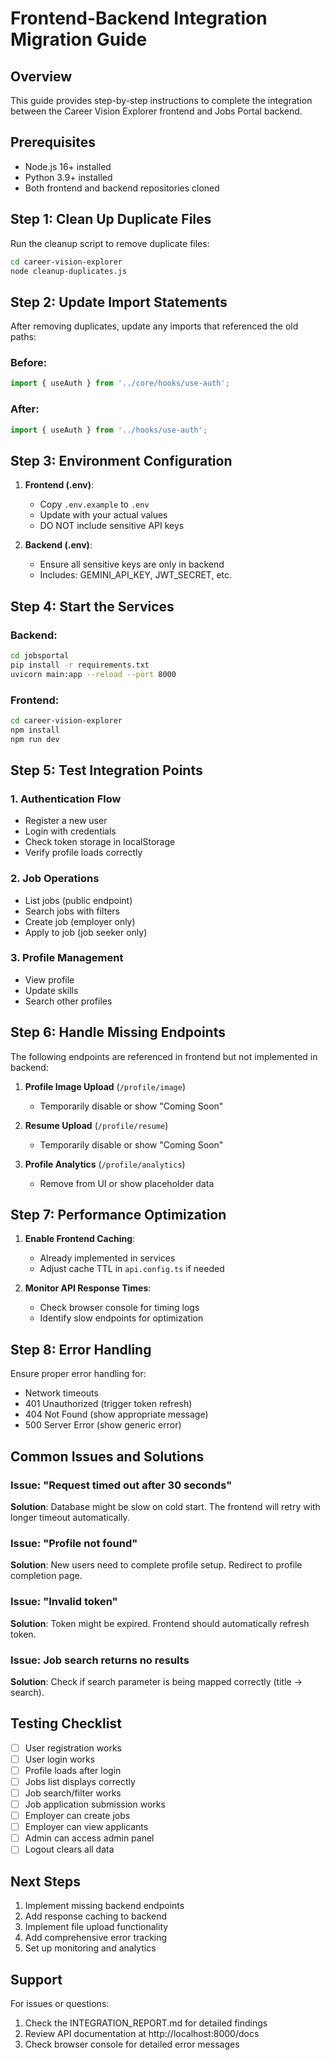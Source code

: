 # Frontend-Backend Integration Migration Guide

## Overview
This guide provides step-by-step instructions to complete the integration between the Career Vision Explorer frontend and Jobs Portal backend.

## Prerequisites
- Node.js 16+ installed
- Python 3.9+ installed
- Both frontend and backend repositories cloned

## Step 1: Clean Up Duplicate Files

Run the cleanup script to remove duplicate files:

```bash
cd career-vision-explorer
node cleanup-duplicates.js
```

## Step 2: Update Import Statements

After removing duplicates, update any imports that referenced the old paths:

### Before:
```typescript
import { useAuth } from '../core/hooks/use-auth';
```

### After:
```typescript
import { useAuth } from '../hooks/use-auth';
```

## Step 3: Environment Configuration

1. **Frontend (.env)**:
   - Copy `.env.example` to `.env`
   - Update with your actual values
   - DO NOT include sensitive API keys

2. **Backend (.env)**:
   - Ensure all sensitive keys are only in backend
   - Includes: GEMINI_API_KEY, JWT_SECRET, etc.

## Step 4: Start the Services

### Backend:
```bash
cd jobsportal
pip install -r requirements.txt
uvicorn main:app --reload --port 8000
```

### Frontend:
```bash
cd career-vision-explorer
npm install
npm run dev
```

## Step 5: Test Integration Points

### 1. Authentication Flow
- Register a new user
- Login with credentials
- Check token storage in localStorage
- Verify profile loads correctly

### 2. Job Operations
- List jobs (public endpoint)
- Search jobs with filters
- Create job (employer only)
- Apply to job (job seeker only)

### 3. Profile Management
- View profile
- Update skills
- Search other profiles

## Step 6: Handle Missing Endpoints

The following endpoints are referenced in frontend but not implemented in backend:

1. **Profile Image Upload** (`/profile/image`)
   - Temporarily disable or show "Coming Soon"
   
2. **Resume Upload** (`/profile/resume`)
   - Temporarily disable or show "Coming Soon"
   
3. **Profile Analytics** (`/profile/analytics`)
   - Remove from UI or show placeholder data

## Step 7: Performance Optimization

1. **Enable Frontend Caching**:
   - Already implemented in services
   - Adjust cache TTL in `api.config.ts` if needed

2. **Monitor API Response Times**:
   - Check browser console for timing logs
   - Identify slow endpoints for optimization

## Step 8: Error Handling

Ensure proper error handling for:
- Network timeouts
- 401 Unauthorized (trigger token refresh)
- 404 Not Found (show appropriate message)
- 500 Server Error (show generic error)

## Common Issues and Solutions

### Issue: "Request timed out after 30 seconds"
**Solution**: Database might be slow on cold start. The frontend will retry with longer timeout automatically.

### Issue: "Profile not found"
**Solution**: New users need to complete profile setup. Redirect to profile completion page.

### Issue: "Invalid token"
**Solution**: Token might be expired. Frontend should automatically refresh token.

### Issue: Job search returns no results
**Solution**: Check if search parameter is being mapped correctly (title → search).

## Testing Checklist

- [ ] User registration works
- [ ] User login works
- [ ] Profile loads after login
- [ ] Jobs list displays correctly
- [ ] Job search/filter works
- [ ] Job application submission works
- [ ] Employer can create jobs
- [ ] Employer can view applicants
- [ ] Admin can access admin panel
- [ ] Logout clears all data

## Next Steps

1. Implement missing backend endpoints
2. Add response caching to backend
3. Implement file upload functionality
4. Add comprehensive error tracking
5. Set up monitoring and analytics

## Support

For issues or questions:
1. Check the INTEGRATION_REPORT.md for detailed findings
2. Review API documentation at http://localhost:8000/docs
3. Check browser console for detailed error messages